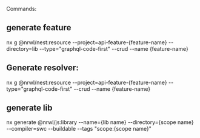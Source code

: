 Commands:
## generate feature
nx g @nrwl/nest:resource --project=api-feature-{feature-name} --directory=lib --type="graphql-code-first" --crud --name {feature-name}

## Generate resolver:
 nx g @nrwl/nest:resource --project=api-feature-{feature-name} --type="graphql-code-first" --crud --name {feature-name}



## generate lib
nx generate @nrwl/js:library --name={lib name} --directory={scope name} --compiler=swc --buildable --tags "scope:{scope name}"
